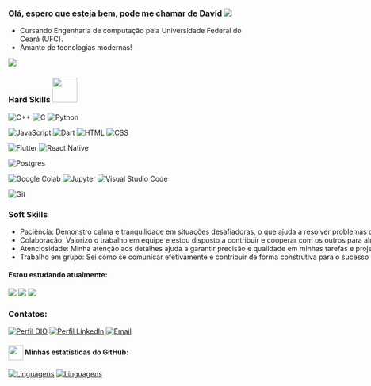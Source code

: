 ### Olá, espero que esteja bem, pode me chamar de David <img src="https://user-images.githubusercontent.com/74038190/212748842-9fcbad5b-6173-4175-8a61-521f3dbb7514.gif">

- Cursando Engenharia de computação pela Universidade Federal do Ceará (UFC).
- Amante de tecnologias modernas!

<a href="https://visitorbadge.io/status?path=https%3A%2F%2Fgithub.com%2Farthurgalanti"><img src="https://api.visitorbadge.io/api/combined?path=https%3A%2F%2Fgithub.com%Dvt55&label=Visitantes%20(HOJE%2FTotal)&labelColor=%235b187e&countColor=%235b187e&labelStyle=upper" /></a>

<div style="width: max-content;">

### Hard Skills <img src="https://user-images.githubusercontent.com/74038190/219923809-b86dc415-a0c2-4a38-bc88-ad6cf06395a8.gif" width="50px" height="50px">


![C++](https://img.shields.io/badge/C++-%236E10E3?style=flat-square&labelColor=007ACC&logo=c%2B%2B&logoColor=white)
![C](https://img.shields.io/badge/C-%23007ACC?style=flat-square&labelColor=%23414141&logo=c&logoColor=white)
![Python](https://img.shields.io/badge/Python-%233776AB?style=flat-square&labelColor=%23414141&logo=python&logoColor=white)

</div>

![JavaScript](https://img.shields.io/badge/JavaScript-%23EFD81D?style=flat-square&labelColor=%23414141&logo=javascript&logoColor=white)
![Dart](https://img.shields.io/badge/Dart-%232AAEE9?style=flat-square&labelColor=%23414141&logo=dart&logoColor=white)
![HTML](https://img.shields.io/badge/HTML-%23E34F26?style=flat-square&labelColor=%23414141&logo=html5&logoColor=white)
![CSS](https://img.shields.io/badge/CSS-%231572B6?style=flat-square&labelColor=%23414141&logo=css3&logoColor=white)
</div>


![Flutter](https://img.shields.io/badge/Flutter-%23055595?style=flat-square&labelColor=%23414141&logo=flutter&logoColor=white)
![React Native](https://img.shields.io/badge/React_Native-%2361DAFB?style=flat-square&labelColor=%23414141&logo=react&logoColor=white)
</div>

![Postgres](https://img.shields.io/badge/PostgreSQL-%23316192.svg?style=flat-square&labelColor=%23414141&logo=postgresql&logoColor=white)</div>

![Google Colab](https://img.shields.io/badge/Google_Colab-%23F9AB00?style=flat-square&labelColor=%23414141&logo=google-colab&logoColor=white)
![Jupyter](https://img.shields.io/badge/Jupyter-%23F37626?style=flat-square&labelColor=%23414141&logo=jupyter&logoColor=white)
![Visual Studio Code](https://img.shields.io/badge/Visual%20Studio%20Code-%232D9EEA?style=flat-square&labelColor=%23414141&logo=visual-studio-code&logoColor=white)</div>

![Git](https://img.shields.io/badge/Git-%23F05032?style=flat-square&labelColor=%23414141&logo=git&logoColor=white)</div>

<div style="width: max-content;">

### Soft Skills 

- Paciência: Demonstro calma e tranquilidade em situações desafiadoras, o que ajuda a resolver problemas de forma eficaz.
- Colaboração: Valorizo o trabalho em equipe e estou disposto a contribuir e cooperar com os outros para alcançar objetivos comuns.
- Atenciosidade: Minha atenção aos detalhes ajuda a garantir precisão e qualidade em minhas tarefas e projetos.
- Trabalho em grupo: Sei como se comunicar efetivamente e contribuir de forma construtiva para o sucesso do grupo, promovendo um ambiente de trabalho positivo e produtivo.

</div>

#### Estou estudando atualmente: 

<img src="https://img.shields.io/badge/Data%20Science-%232F74C0?style=flat-square&labelColor=%23414141&logo=datascience&logoColor=white" />
<img src="https://img.shields.io/badge/Machine%20Learning-%23DE3641?style=flat-square&labelColor=%23414141&logo=artificial-intelligence&logoColor=white" />
<img src="https://img.shields.io/badge/Inglês-%2300A86B?style=flat-square&labelColor=%23414141&logoColor=white" />

<div style="width: max-content;">

### Contatos: 

[![Perfil DIO](https://img.shields.io/badge/-Meu%20Perfil%20na%20DIO-30A3DC?style=for-the-badge)](https://www.dio.me/users/dmelo8185)
[![Perfil LinkedIn](https://img.shields.io/badge/-Meu%20Perfil%20no%20LinkedIn-0A66C2?style=for-the-badge&logo=linkedin)](https://www.linkedin.com/in/davidmelo22/)
[![Email](https://img.shields.io/badge/Email-dmelo8185%40gmail.com-red?style=for-the-badge&logo=gmail)](mailto:dmelo8185@gmail.com)

</div>

#### <img src="https://github.githubassets.com/images/modules/logos_page/GitHub-Mark.png" width="30" style="vertical-align: middle;"> Minhas estatísticas do GitHub: 
[![Linguagens](https://github-readme-stats.vercel.app/api?username=Dvt55&show_icons=true&locale=pt-BR&&theme=dark)](https://github.com/Dvt55?tab=repositories)
[![Linguagens](https://github-readme-stats.vercel.app/api/top-langs/?username=Dvt55&layout=compact&locale=pt-BR&&theme=dark)](https://github.com/Dvt55?tab=repositories)




